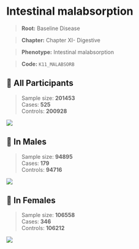 # Intestinal malabsorption

> **Root:** Baseline Disease  

> **Chapter:** Chapter XI- Digestive  

> **Phenotype:** Intestinal malabsorption  

> **Code:** `K11_MALABSORB`

## 🧪 All Participants  
> Sample size: **201453**  
> Cases: **525**  
> Controls: **200928**
<img src="/Disease/Figures/ALL/Baseline/K11_MALABSORB.png"/>
<CsvTable src="/public/Disease/Data/ALL/Baseline/LG_K11_MALABSORB.csv" label="🔍 View full results" />

## 👨 In Males  
> Sample size: **94895**  
> Cases: **179**  
> Controls: **94716**
<img src="/Disease/Figures/Male/Baseline/K11_MALABSORB.png"/>
<CsvTable src="/public/Disease/Data/Male/Baseline/LG_K11_MALABSORB.csv" label="🔍 View full results" />

## 👩 In Females  
> Sample size: **106558**  
> Cases: **346**  
> Controls: **106212**
<img src="/Disease/Figures/Female/Baseline/K11_MALABSORB.png"/>
<CsvTable src="/public/Disease/Data/Female/Baseline/LG_K11_MALABSORB.csv" label="🔍 View full results" />
